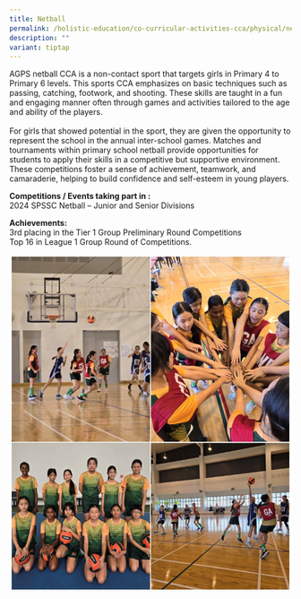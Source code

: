 ```yaml
---
title: Netball
permalink: /holistic-education/co-curricular-activities-cca/physical/netball/
description: ""
variant: tiptap
---
```

AGPS netball CCA is a non-contact sport that targets girls in Primary 4 to Primary 6 levels. This sports CCA emphasizes on basic techniques such as passing, catching, footwork, and shooting. These skills are taught in a fun and engaging manner often through games and activities tailored to the age and ability of the players.<br><br>
For girls that showed potential in the sport, they are given the opportunity to represent the school in the annual inter-school games.
Matches and tournaments within primary school netball provide opportunities for students to apply their skills in a competitive but supportive environment. These competitions foster a sense of achievement, teamwork, and camaraderie, helping to build confidence and self-esteem in young players.

**Competitions / Events taking part in :**<br>
2024 SPSSC Netball – Junior and Senior Divisions

**Achievements:**<br>
3rd placing in the Tier 1 Group Preliminary Round Competitions<br>
Top 16 in League 1 Group Round of Competitions.<br>

![](/images/CCA/Physical/Netball/Netball.jpg)
